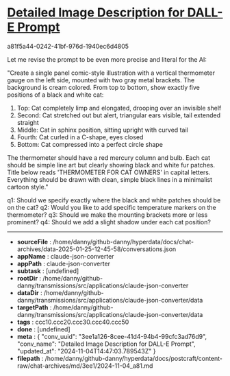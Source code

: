 # [Detailed Image Description for DALL-E Prompt](https://claude.ai/chat/3ee1a126-8cee-41d4-94b4-99cfc3ad76d9)

a81f5a44-0242-41bf-976d-1940ec6d4805

 Let me revise the prompt to be even more precise and literal for the AI:

"Create a single panel comic-style illustration with a vertical thermometer gauge on the left side, mounted with two gray metal brackets. The background is cream colored. From top to bottom, show exactly five positions of a black and white cat:
1. Top: Cat completely limp and elongated, drooping over an invisible shelf
2. Second: Cat stretched out but alert, triangular ears visible, tail extended straight
3. Middle: Cat in sphinx position, sitting upright with curved tail
4. Fourth: Cat curled in a C-shape, eyes closed
5. Bottom: Cat compressed into a perfect circle shape

The thermometer should have a red mercury column and bulb. Each cat should be simple line art but clearly showing black and white fur patches. Title below reads 'THERMOMETER FOR CAT OWNERS' in capital letters. Everything should be drawn with clean, simple black lines in a minimalist cartoon style."

q1: Should we specify exactly where the black and white patches should be on the cat?
q2: Would you like to add specific temperature markers on the thermometer?
q3: Should we make the mounting brackets more or less prominent?
q4: Should we add a slight shadow under each cat position?

---

* **sourceFile** : /home/danny/github-danny/hyperdata/docs/chat-archives/data-2025-01-25-12-45-58/conversations.json
* **appName** : claude-json-converter
* **appPath** : claude-json-converter
* **subtask** : [undefined]
* **rootDir** : /home/danny/github-danny/transmissions/src/applications/claude-json-converter
* **dataDir** : /home/danny/github-danny/transmissions/src/applications/claude-json-converter/data
* **targetPath** : /home/danny/github-danny/transmissions/src/applications/claude-json-converter/data
* **tags** : ccc10.ccc20.ccc30.ccc40.ccc50
* **done** : [undefined]
* **meta** : {
  "conv_uuid": "3ee1a126-8cee-41d4-94b4-99cfc3ad76d9",
  "conv_name": "Detailed Image Description for DALL-E Prompt",
  "updated_at": "2024-11-04T14:47:03.789543Z"
}
* **filepath** : /home/danny/github-danny/hyperdata/docs/postcraft/content-raw/chat-archives/md/3ee1/2024-11-04_a81.md